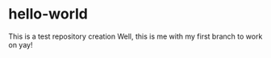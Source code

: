 # hello-world
This is a test repository creation
Well, this is me with my first branch to work on yay!
